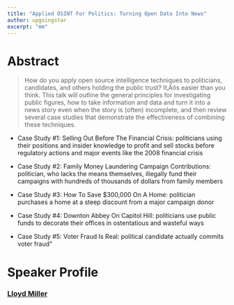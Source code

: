 ```yaml
---
title: "Applied OSINT For Politics: Turning Open Data Into News"
author: upgoingstar
excerpt: "mm"
---
```

# Abstract

> How do you apply open source intelligence techniques to politicians, candidates, and others holding the public trust? It‚Äôs easier than you think. This talk will outline the general principles for investigating public figures, how to take information and data and turn it into a news story even when the story is (often) incomplete, and then review several case studies that demonstrate the effectiveness of combining these techniques.

* Case Study #1: Selling Out Before The Financial Crisis: politicians using their positions and insider knowledge to profit and sell stocks before regulatory actions and major events like the 2008 financial crisis

* Case Study #2: Family Money Laundering Campaign Contributions: politician, who lacks the means themselves, illegally fund their campaigns with hundreds of thousands of dollars from family members

* Case Study #3: How To Save $300,000 On A Home: politician purchases a home at a steep discount from a major campaign donor

* Case Study #4: Downton Abbey On Capitol Hill: politicians use public funds to decorate their offices in ostentatious and wasteful ways

* Case Study #5: Voter Fraud Is Real: political candidate actually commits voter fraud"


# Speaker Profile
### [Lloyd Miller](https://twitter.com/username)
